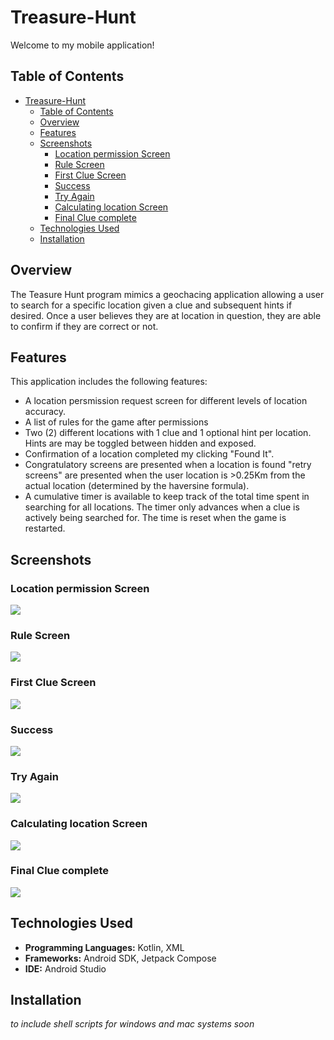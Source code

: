 # Treasure-Hunt
Welcome to my mobile application!

## Table of Contents


- [Treasure-Hunt](#treasure-hunt)
  - [Table of Contents](#table-of-contents)
  - [Overview](#overview)
  - [Features](#features)
  - [Screenshots](#screenshots)
    - [Location permission Screen](#location-permission-screen)
    - [Rule Screen](#rule-screen)
    - [First Clue Screen](#first-clue-screen)
    - [Success](#success)
    - [Try Again](#try-again)
    - [Calculating location Screen](#calculating-location-screen)
    - [Final Clue complete](#final-clue-complete)
  - [Technologies Used](#technologies-used)
  - [Installation](#installation)


## Overview

The Teasure Hunt program mimics a geochacing application allowing a user to search for a specific location given a clue and subsequent hints if desired. Once a user believes they are at location in question, they are able to confirm if they are correct or not. 

## Features

This application includes the following features: 
* A location persmission request screen for different levels of location accuracy. 
* A list of rules for the game after permissions 
* Two (2) different locations with 1 clue and 1 optional hint per location. Hints are may be toggled between hidden and exposed.
* Confirmation of a location completed my clicking "Found It". 
* Congratulatory screens are presented when a location is found "retry screens" are presented when the user location is >0.25Km from the actual location (determined by the haversine formula).
* A cumulative timer is available to keep track of the total time spent in searching for all locations. The timer only advances when a clue is actively being searched for. The time is reset when the game is restarted.

## Screenshots
### Location permission Screen
![](./Treasure-Hunt_Screenshots/location_permission.png)
### Rule Screen
![](./Treasure-Hunt_Screenshots/rule_screen.png)
### First Clue Screen
![](./Treasure-Hunt_Screenshots/clue1.png)
### Success
![](./Treasure-Hunt_Screenshots/success1.png)
### Try Again
![](./Treasure-Hunt_Screenshots/try_again.png)
### Calculating location Screen
![](./Treasure-Hunt_Screenshots/pending_location.png)
### Final Clue complete
![](./Treasure-Hunt_Screenshots/game_complete.png)

## Technologies Used

- **Programming Languages:** Kotlin, XML
- **Frameworks:** Android SDK, Jetpack Compose
- **IDE:** Android Studio


## Installation
*to include shell scripts for windows and mac systems soon*

